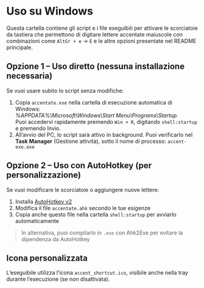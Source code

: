 # Uso su Windows

Questa cartella contiene gli script e i file eseguibili per attivare le scorciatoie da tastiera che permettono di digitare lettere accentate maiuscole con combinazioni come `AltGr + e` → `È` e le altre opzioni presentate nel README principale.

## Opzione 1 – Uso diretto (nessuna installazione necessaria)
Se vuoi usare subito lo script senza modifiche:
1. Copia `accentate.exe` nella cartella di esecuzione automatica di Windows:  
*%APPDATA%\Microsoft\Windows\Start Menu\Programs\Startup*.  
Puoi accedervi rapidamente premendo `Win + R`, digitando `shell:startup` e premendo Invio.
2. All’avvio del PC, lo script sarà attivo in background. Puoi verificarlo nel **Task Manager** (Gestione attività), sotto il nome di processo: `accent-exe.exe`

## Opzione 2 – Uso con AutoHotkey (per personalizzazione)
Se vuoi modificare le scorciatoie o aggiungere nuove lettere:
1. Installa [AutoHotkey v2](https://www.autohotkey.com/)
2. Modifica il file `accentate.ahk` secondo le tue esigenze
3. Copia anche questo file nella cartella `shell:startup` per avviarlo automaticamente
> In alternativa, puoi compilarlo in `.exe` con Ahk2Exe per evitare la dipendenza da AutoHotkey

## Icona personalizzata
L’eseguibile utilizza l’icona `accent_shortcut.ico`, visibile anche nella tray durante l’esecuzione (se non disattivata).
